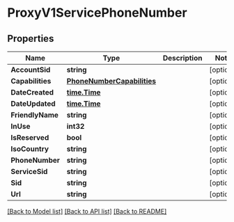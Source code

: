 # ProxyV1ServicePhoneNumber

## Properties

Name | Type | Description | Notes
------------ | ------------- | ------------- | -------------
**AccountSid** | **string** |  | [optional] 
**Capabilities** | [**PhoneNumberCapabilities**](phone_number_capabilities.md) |  | [optional] 
**DateCreated** | [**time.Time**](time.Time.md) |  | [optional] 
**DateUpdated** | [**time.Time**](time.Time.md) |  | [optional] 
**FriendlyName** | **string** |  | [optional] 
**InUse** | **int32** |  | [optional] 
**IsReserved** | **bool** |  | [optional] 
**IsoCountry** | **string** |  | [optional] 
**PhoneNumber** | **string** |  | [optional] 
**ServiceSid** | **string** |  | [optional] 
**Sid** | **string** |  | [optional] 
**Url** | **string** |  | [optional] 

[[Back to Model list]](../README.md#documentation-for-models) [[Back to API list]](../README.md#documentation-for-api-endpoints) [[Back to README]](../README.md)


